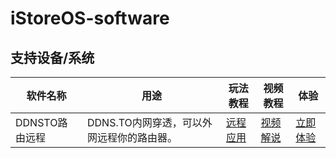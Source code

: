 # iStoreOS-software




## 支持设备/系统

|  软件名称   | 用途  | 玩法教程  | 视频教程   | 体验   |
|  ----  | ----  |  ---   |  ---   |  ---   |
| DDNSTO路由远程 | DDNS.TO内网穿透，可以外网远程你的路由器。 |  [远程应用](https://doc.linkease.com/zh/guide/ddnsto/cloudapp.html)  |  [视频解说](https://www.bilibili.com/video/BV1wH4y127o3/?spm_id_from=333.337.search-card.all.click&vd_source=81ad6d94551d839d6d0c37bcc26597f3)  | [立即体验](https://doc.linkease.com/zh/guide/istore/software/ddnsto.html) |



